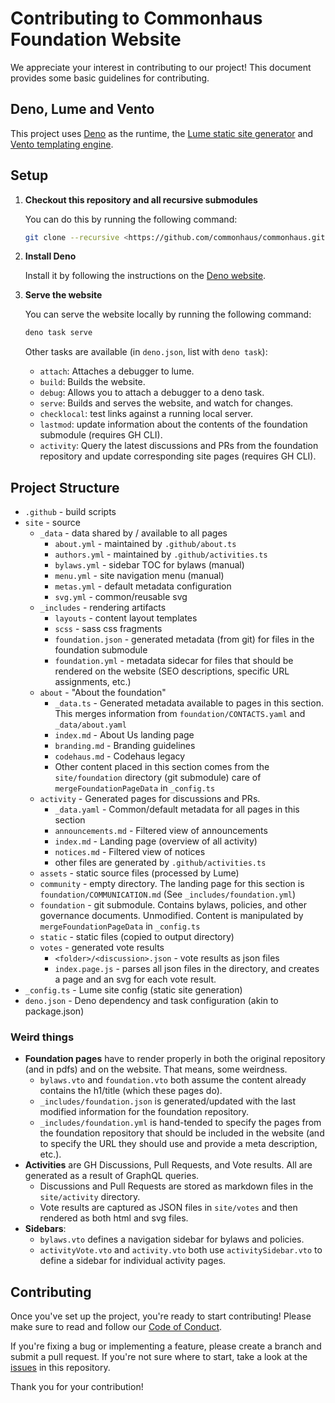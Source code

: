 # Contributing to Commonhaus Foundation Website

We appreciate your interest in contributing to our project! This document provides some basic guidelines for contributing.

## Deno, Lume and Vento

This project uses [Deno](https://deno.land/) as the runtime, the [Lume static site generator](https://lume.land/) and [Vento templating engine](https://vento.js.org/).

## Setup

1. **Checkout this repository and all recursive submodules**

    You can do this by running the following command:

    ```bash
    git clone --recursive <https://github.com/commonhaus/commonhaus.github.io.git>
    ```

2. **Install Deno**

   Install it by following the instructions on the [Deno website](https://deno.land/#installation).

3. **Serve the website**

    You can serve the website locally by running the following command:

    ```bash
    deno task serve
    ```

    Other tasks are available (in `deno.json`, list with `deno task`):

    - `attach`: Attaches a debugger to lume.
    - `build`: Builds the website.
    - `debug`: Allows you to attach a debugger to a deno task.
    - `serve`: Builds and serves the website, and watch for changes.
    - `checklocal`: test links against a running local server.
    - `lastmod`: update information about the contents of the foundation submodule (requires GH CLI).
    - `activity`: Query the latest discussions and PRs from the foundation repository and update corresponding site pages (requires GH CLI).

## Project Structure

- `.github` - build scripts
- `site` - source
    - `_data` - data shared by / available to all pages
        - `about.yml` - maintained by `.github/about.ts`
        - `authors.yml` - maintained by `.github/activities.ts`
        - `bylaws.yml` - sidebar TOC for bylaws (manual)
        - `menu.yml` - site navigation menu (manual)
        - `metas.yml` - default metadata configuration
        - `svg.yml` - common/reusable svg
    - `_includes` - rendering artifacts
        - `layouts` - content layout templates
        - `scss` - sass css fragments
        - `foundation.json` - generated metadata (from git) for files in the foundation submodule
        - `foundation.yml` - metadata sidecar for files that should be rendered on the website (SEO descriptions, specific URL assignments, etc.)
    - `about` - "About the foundation"
        - `_data.ts` - Generated metadata available to pages in this section. This merges information from `foundation/CONTACTS.yaml` and `_data/about.yaml`
        - `index.md` - About Us landing page
        - `branding.md` - Branding guidelines
        - `codehaus.md` - Codehaus legacy
        - Other content placed in this section comes from the `site/foundation` directory (git submodule) care of `mergeFoundationPageData` in `_config.ts`
    - `activity` - Generated pages for discussions and PRs.
        - `_data.yaml` - Common/default metadata for all pages in this section
        - `announcements.md` - Filtered view of announcements
        - `index.md` - Landing page (overview of all activity)
        - `notices.md` - Filtered view of notices
        - other files are generated by `.github/activities.ts`
    - `assets` - static source files (processed by Lume)
    - `community` - empty directory. The landing page for this section is `foundation/COMMUNICATION.md` (See `_includes/foundation.yml`)
    - `foundation` - git submodule. Contains bylaws, policies, and other governance documents. Unmodified. Content is manipulated by `mergeFoundationPageData` in `_config.ts`
    - `static` - static files (copied to output directory)
    - `votes` - generated vote results
        - `<folder>/<discussion>.json` - vote results as json files
        - `index.page.js` - parses all json files in the directory, and creates a page and an svg for each vote result.
- `_config.ts` - Lume site config (static site generation)
- `deno.json` - Deno dependency and task configuration (akin to package.json)

### Weird things

- **Foundation pages** have to render properly in both the original repository (and in pdfs) and on the website. That means, some weirdness.
    - `bylaws.vto` and `foundation.vto` both assume the content already contains the h1/title (which these pages do).
    - `_includes/foundation.json` is generated/updated with the last modified information for the foundation repository.
    - `_includes/foundation.yml` is hand-tended to specify the pages from the foundation repository that should be included in the website (and to specify the URL they should use and provide a meta description, etc.).
- **Activities** are GH Discussions, Pull Requests, and Vote results. All are generated as a result of GraphQL queries.
    - Discussions and Pull Requests are stored as markdown files in the `site/activity` directory.
    - Vote results are captured as JSON files in `site/votes` and then rendered as both html and svg files.
- **Sidebars**:
    - `bylaws.vto` defines a navigation sidebar for bylaws and policies.
    - `activityVote.vto` and `activity.vto` both use `activitySidebar.vto` to define a sidebar for individual activity pages.

## Contributing

Once you've set up the project, you're ready to start contributing! Please make sure to read and follow our [Code of Conduct](https://github.com/commonhaus/foundation/?tab=coc-ov-file#readme).

If you're fixing a bug or implementing a feature, please create a branch and submit a pull request. If you're not sure where to start, take a look at the [issues](https://github.com/commonhaus/commonhaus.github.io/issues) in this repository.

Thank you for your contribution!
